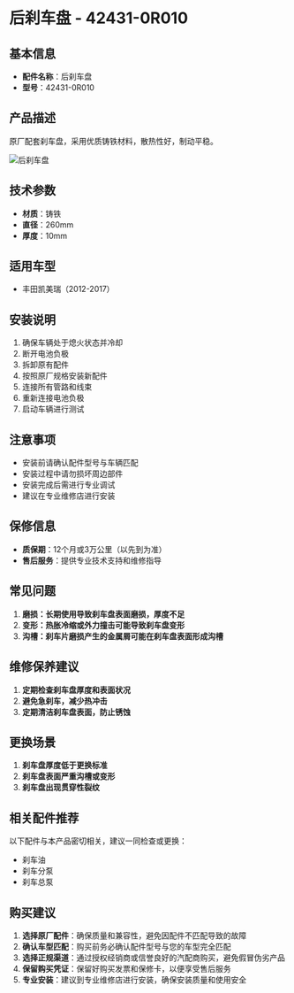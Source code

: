 # 后刹车盘 - 42431-0R010

## 基本信息

- **配件名称**：后刹车盘
- **型号**：42431-0R010

## 产品描述

原厂配套刹车盘，采用优质铸铁材料，散热性好，制动平稳。


![后刹车盘](/image/car-parts/42431-0R010.jpg)

## 技术参数

- **材质**：铸铁
- **直径**：260mm
- **厚度**：10mm

## 适用车型

- 丰田凯美瑞（2012-2017）

## 安装说明

1. 确保车辆处于熄火状态并冷却
2. 断开电池负极
3. 拆卸原有配件
4. 按照原厂规格安装新配件
5. 连接所有管路和线束
6. 重新连接电池负极
7. 启动车辆进行测试

## 注意事项

- 安装前请确认配件型号与车辆匹配
- 安装过程中请勿损坏周边部件
- 安装完成后需进行专业调试
- 建议在专业维修店进行安装

## 保修信息

- **质保期**：12个月或3万公里（以先到为准）
- **售后服务**：提供专业技术支持和维修指导

## 常见问题

1. **磨损：长期使用导致刹车盘表面磨损，厚度不足**
2. **变形：热胀冷缩或外力撞击可能导致刹车盘变形**
3. **沟槽：刹车片磨损产生的金属屑可能在刹车盘表面形成沟槽**

## 维修保养建议

1. **定期检查刹车盘厚度和表面状况**
2. **避免急刹车，减少热冲击**
3. **定期清洁刹车盘表面，防止锈蚀**

## 更换场景

1. **刹车盘厚度低于更换标准**
2. **刹车盘表面严重沟槽或变形**
3. **刹车盘出现贯穿性裂纹**

## 相关配件推荐

以下配件与本产品密切相关，建议一同检查或更换：

- 刹车油
- 刹车分泵
- 刹车总泵

## 购买建议

1. **选择原厂配件**：确保质量和兼容性，避免因配件不匹配导致的故障
2. **确认车型匹配**：购买前务必确认配件型号与您的车型完全匹配
3. **选择正规渠道**：通过授权经销商或信誉良好的汽配商购买，避免假冒伪劣产品
4. **保留购买凭证**：保留好购买发票和保修卡，以便享受售后服务
5. **专业安装**：建议到专业维修店进行安装，确保安装质量和使用安全
